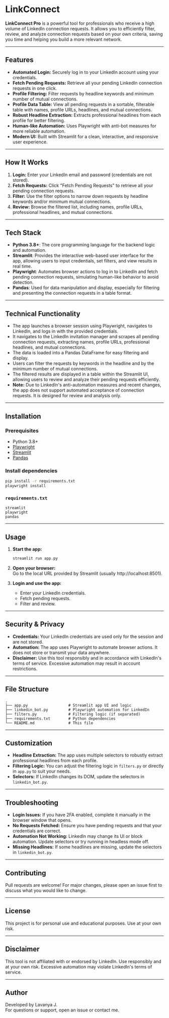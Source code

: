 # LinkConnect

**LinkConnect Pro** is a powerful tool for professionals who receive a high volume of LinkedIn connection requests. It allows you to efficiently filter, review, and analyze connection requests based on your own criteria, saving you time and helping you build a more relevant network.

---

## Features

- **Automated Login:** Securely log in to your LinkedIn account using your credentials.
- **Fetch Pending Requests:** Retrieve all your pending LinkedIn connection requests in one click.
- **Profile Filtering:** Filter requests by headline keywords and minimum number of mutual connections.
- **Profile Data Table:** View all pending requests in a sortable, filterable table with names, profile URLs, headlines, and mutual connections.
- **Robust Headline Extraction:** Extracts professional headlines from each profile for better filtering.
- **Human-like Automation:** Uses Playwright with anti-bot measures for more reliable automation.
- **Modern UI:** Built with Streamlit for a clean, interactive, and responsive user experience.

---

## How It Works

1. **Login:** Enter your LinkedIn email and password (credentials are not stored).
2. **Fetch Requests:** Click "Fetch Pending Requests" to retrieve all your pending connection requests.
3. **Filter:** Use the filter options to narrow down requests by headline keywords and/or minimum mutual connections.
4. **Review:** Browse the filtered list, including names, profile URLs, professional headlines, and mutual connections.

---

## Tech Stack

- **Python 3.8+**: The core programming language for the backend logic and automation.
- **Streamlit**: Provides the interactive web-based user interface for the app, allowing users to input credentials, set filters, and view results in real time.
- **Playwright**: Automates browser actions to log in to LinkedIn and fetch pending connection requests, simulating human-like behavior to avoid detection.
- **Pandas**: Used for data manipulation and display, especially for filtering and presenting the connection requests in a table format.

---

## Technical Functionality

- The app launches a browser session using Playwright, navigates to LinkedIn, and logs in with the provided credentials.
- It navigates to the LinkedIn invitation manager and scrapes all pending connection requests, extracting names, profile URLs, professional headlines, and mutual connections.
- The data is loaded into a Pandas DataFrame for easy filtering and display.
- Users can filter the requests by keywords in the headline and by the minimum number of mutual connections.
- The filtered results are displayed in a table within the Streamlit UI, allowing users to review and analyze their pending requests efficiently.
- **Note:** Due to LinkedIn's anti-automation measures and recent changes, the app does not support automated acceptance of connection requests. It is designed for review and analysis only.

---

## Installation

### Prerequisites

- Python 3.8+
- [Playwright](https://playwright.dev/python/docs/intro)
- [Streamlit](https://streamlit.io/)
- [Pandas](https://pandas.pydata.org/)

### Install dependencies

```bash
pip install -r requirements.txt
playwright install
```

### `requirements.txt`

```
streamlit
playwright
pandas
```

---

## Usage

1. **Start the app:**

   ```bash
   streamlit run app.py
   ```

2. **Open your browser:**  
   Go to the local URL provided by Streamlit (usually http://localhost:8501).

3. **Login and use the app:**  
   - Enter your LinkedIn credentials.
   - Fetch pending requests.
   - Filter and review.

---

## Security & Privacy

- **Credentials:** Your LinkedIn credentials are used only for the session and are not stored.
- **Automation:** The app uses Playwright to automate browser actions. It does not store or transmit your data anywhere.
- **Disclaimer:** Use this tool responsibly and in accordance with LinkedIn's terms of service. Excessive automation may result in account restrictions.

---

## File Structure

```
.
├── app.py                  # Streamlit app UI and logic
├── linkedin_bot.py         # Playwright automation for LinkedIn
├── filters.py              # Filtering logic (if separated)
├── requirements.txt        # Python dependencies
└── README.md               # This file
```

---

## Customization

- **Headline Extraction:** The app uses multiple selectors to robustly extract professional headlines from each profile.
- **Filtering Logic:** You can adjust the filtering logic in `filters.py` or directly in `app.py` to suit your needs.
- **Selectors:** If LinkedIn changes its DOM, update the selectors in `linkedin_bot.py`.

---

## Troubleshooting

- **Login Issues:** If you have 2FA enabled, complete it manually in the browser window that opens.
- **No Requests Fetched:** Ensure you have pending requests and that your credentials are correct.
- **Automation Not Working:** LinkedIn may change its UI or block automation. Update selectors or try running in headless mode off.
- **Missing Headlines:** If some headlines are missing, update the selectors in `linkedin_bot.py`.

---

## Contributing

Pull requests are welcome! For major changes, please open an issue first to discuss what you would like to change.

---

## License

This project is for personal use and educational purposes. Use at your own risk.

---

## Disclaimer

This tool is not affiliated with or endorsed by LinkedIn. Use responsibly and at your own risk. Excessive automation may violate LinkedIn's terms of service.

---

## Author

Developed by Lavanya J.  
For questions or support, open an issue or contact me. 
